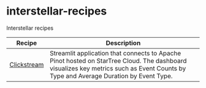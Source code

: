 # interstellar-recipes
Interstellar recipes

| Recipe | Description |
|-----------|-----------|
| [Clickstream](./click-stream-dashboard/)   | Streamlit application that connects to Apache Pinot hosted on StarTree Cloud. The dashboard visualizes key metrics such as Event Counts by Type and Average Duration by Event Type. |

